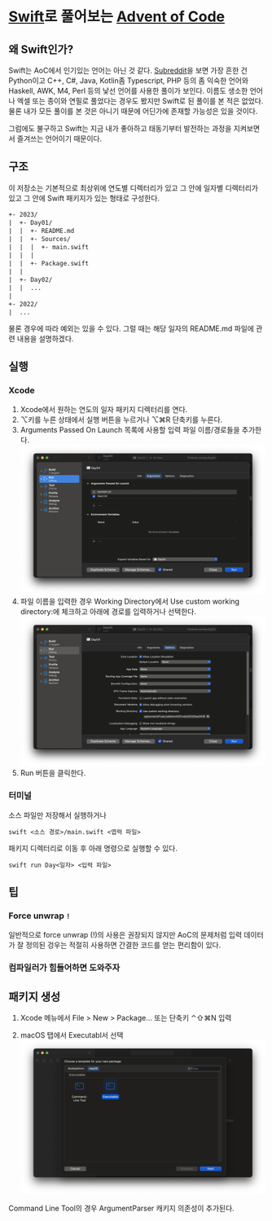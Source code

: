# [Swift](https://swift.org)로 풀어보는 [Advent of Code](https://adventofcode.com)



## 왜 Swift인가?

Swift는 AoC에서 인기있는 언어는 아닌 것 같다.  [Subreddit]()을 보면 가장 흔한 건 Python이고 C++, C#, Java, Kotlin좀 Typescript, PHP 등의 좀 익숙한 언어와 Haskell, AWK, M4, Perl 등의 낯선 언어를 사용한 풀이가 보인다.  이름도 생소한 언어나 엑셀 또는 종이와 연필로 풀었다는 경우도 봤지만 Swift로 된 풀이를 본 적은 없었다.  물론 내가 모든 풀이를 본 것은 아니기 때문에 어딘가에 존재할 가능성은 있을 것이다.

그럼에도 불구하고 Swift는 지금 내가 좋아하고 태동기부터 발전하는 과정을 지켜보면서 즐겨쓰는 언어이기 때문이다.

## 구조

이 저장소는 기본적으로 최상위에 연도별 디렉터리가 있고 그 안에 일자별 디렉터리가 있고 그 안에 Swift 패키지가 있는 형태로 구성한다.

```
+- 2023/
|  +- Day01/
|  |  +- README.md
|  |  +- Sources/
|  |  |  +- main.swift
|  |  |
|  |  +- Package.swift
|  |
|  +- Day02/
|  |  ...
|
+- 2022/
|  ...
```

물론 경우에 따라 예외는 있을 수 있다.  그럴 때는 해당 일자의 README.md 파일에 관련 내용을 설명하겠다.

## 실행

### Xcode

1. Xcode에서 원하는 연도의 일자 패키지 디렉터리를 연다.
1. ⌥키를 누른 상태에서 실행 버튼을 누르거나 ⌥⌘R 단축키를 누른다.
1. Arguments Passed On Launch 목록에 사용할 입력 파일 이름/경로들을 추가한다.
![](Images/Run-Arguments.png)
1. 파일 이름을 입력한 경우 Working Directory에서 Use custom working directory:에 체크하고 아래에 경로를 입력하거나 선택한다.
![](Images/Run-Options.png)
1. Run 버튼을 클릭한다.

### 터미널

소스 파일만 저장해서 실행하거나

```
swift <소스 경로>/main.swift <엽력 파일>
```

패키지 디렉터리로 이동 후 아래 명령으로 실행할 수 있다.

```
swift run Day<일자> <입력 파일>
```

## 팁

### Force unwrap `!`

일반적으로 force unwrap (!)의 사용은 권장되지 않지만 AoC의 문제처럼 입력 데이터가 잘 정의된 겅우는 적절히 사용하면 간결한 코드를 얻는 편리함이 있다.

### 컴파일러가 힘들어하면 도와주자


## 패키지 생성

1. Xcode 메뉴에서 File > New > Package... 또는 단축키 ⌃⇧⌘N 입력

2. macOS 탭에서 Executabl서 선택
![스크린샷](Images/New-Package.png)

Command Line Tool의 경우 ArgumentParser 캐키지 의존성이 추가된다.

